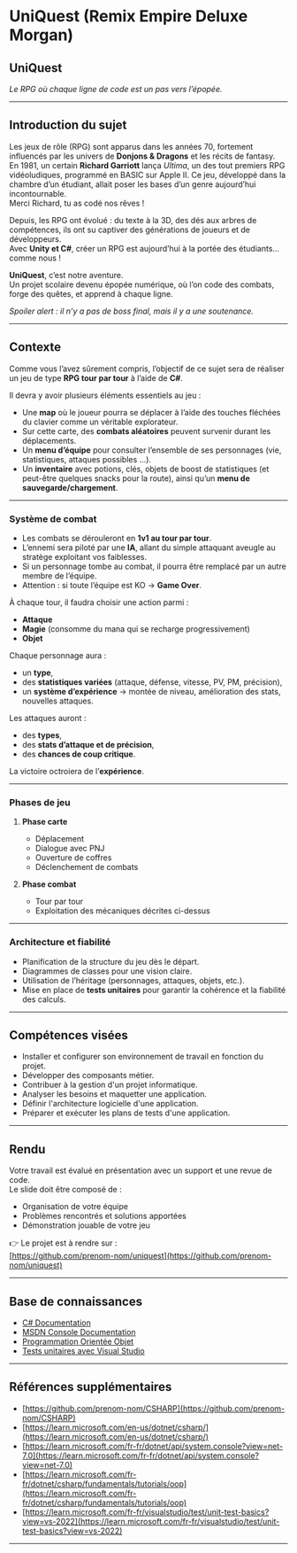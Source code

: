 # UniQuest (Remix Empire Deluxe Morgan)

## UniQuest  
*Le RPG où chaque ligne de code est un pas vers l’épopée.*

---

## Introduction du sujet  

Les jeux de rôle (RPG) sont apparus dans les années 70, fortement influencés par les univers de **Donjons & Dragons** et les récits de fantasy.  
En 1981, un certain **Richard Garriott** lança *Ultima*, un des tout premiers RPG vidéoludiques, programmé en BASIC sur Apple II. Ce jeu, développé dans la chambre d’un étudiant, allait poser les bases d’un genre aujourd’hui incontournable.  
Merci Richard, tu as codé nos rêves !  

Depuis, les RPG ont évolué : du texte à la 3D, des dés aux arbres de compétences, ils ont su captiver des générations de joueurs et de développeurs.  
Avec **Unity et C#**, créer un RPG est aujourd’hui à la portée des étudiants... comme nous !  

**UniQuest**, c’est notre aventure.  
Un projet scolaire devenu épopée numérique, où l’on code des combats, forge des quêtes, et apprend à chaque ligne.  

*Spoiler alert : il n’y a pas de boss final, mais il y a une soutenance.*

---

## Contexte  

Comme vous l’avez sûrement compris, l’objectif de ce sujet sera de réaliser un jeu de type **RPG tour par tour** à l’aide de **C#**.  

Il devra y avoir plusieurs éléments essentiels au jeu :  

- Une **map** où le joueur pourra se déplacer à l’aide des touches fléchées du clavier comme un véritable explorateur.  
- Sur cette carte, des **combats aléatoires** peuvent survenir durant les déplacements.  
- Un **menu d’équipe** pour consulter l’ensemble de ses personnages (vie, statistiques, attaques possibles …).  
- Un **inventaire** avec potions, clés, objets de boost de statistiques (et peut-être quelques snacks pour la route), ainsi qu’un **menu de sauvegarde/chargement**.  

---

### Système de combat  

- Les combats se dérouleront en **1v1 au tour par tour**.  
- L’ennemi sera piloté par une **IA**, allant du simple attaquant aveugle au stratège exploitant vos faiblesses.  
- Si un personnage tombe au combat, il pourra être remplacé par un autre membre de l’équipe.  
- Attention : si toute l’équipe est KO → **Game Over**.  

À chaque tour, il faudra choisir une action parmi :  
- **Attaque**  
- **Magie** (consomme du mana qui se recharge progressivement)  
- **Objet**  

Chaque personnage aura :  
- un **type**,  
- des **statistiques variées** (attaque, défense, vitesse, PV, PM, précision),  
- un **système d’expérience** → montée de niveau, amélioration des stats, nouvelles attaques.  

Les attaques auront :  
- des **types**,  
- des **stats d’attaque et de précision**,  
- des **chances de coup critique**.  

La victoire octroiera de l’**expérience**.  

---

### Phases de jeu  

1. **Phase carte**  
   - Déplacement  
   - Dialogue avec PNJ  
   - Ouverture de coffres  
   - Déclenchement de combats  

2. **Phase combat**  
   - Tour par tour  
   - Exploitation des mécaniques décrites ci-dessus  

---

### Architecture et fiabilité  

- Planification de la structure du jeu dès le départ.  
- Diagrammes de classes pour une vision claire.  
- Utilisation de l’héritage (personnages, attaques, objets, etc.).  
- Mise en place de **tests unitaires** pour garantir la cohérence et la fiabilité des calculs.  

---

## Compétences visées  

- Installer et configurer son environnement de travail en fonction du projet.  
- Développer des composants métier.  
- Contribuer à la gestion d'un projet informatique.  
- Analyser les besoins et maquetter une application.  
- Définir l'architecture logicielle d'une application.  
- Préparer et exécuter les plans de tests d'une application.  

---

## Rendu  

Votre travail est évalué en présentation avec un support et une revue de code.  
Le slide doit être composé de :  

- Organisation de votre équipe  
- Problèmes rencontrés et solutions apportées  
- Démonstration jouable de votre jeu  

👉 Le projet est à rendre sur :  
[https://github.com/prenom-nom/uniquest](https://github.com/prenom-nom/uniquest)

---

## Base de connaissances  

- [C# Documentation](https://learn.microsoft.com/en-us/dotnet/csharp/)  
- [MSDN Console Documentation](https://learn.microsoft.com/fr-fr/dotnet/api/system.console?view=net-7.0)  
- [Programmation Orientée Objet](https://learn.microsoft.com/fr-fr/dotnet/csharp/fundamentals/tutorials/oop)  
- [Tests unitaires avec Visual Studio](https://learn.microsoft.com/fr-fr/visualstudio/test/unit-test-basics?view=vs-2022)  

---

## Références supplémentaires  

- [https://github.com/prenom-nom/CSHARP](https://github.com/prenom-nom/CSHARP)  
- [https://learn.microsoft.com/en-us/dotnet/csharp/](https://learn.microsoft.com/en-us/dotnet/csharp/)  
- [https://learn.microsoft.com/fr-fr/dotnet/api/system.console?view=net-7.0](https://learn.microsoft.com/fr-fr/dotnet/api/system.console?view=net-7.0)  
- [https://learn.microsoft.com/fr-fr/dotnet/csharp/fundamentals/tutorials/oop](https://learn.microsoft.com/fr-fr/dotnet/csharp/fundamentals/tutorials/oop)  
- [https://learn.microsoft.com/fr-fr/visualstudio/test/unit-test-basics?view=vs-2022](https://learn.microsoft.com/fr-fr/visualstudio/test/unit-test-basics?view=vs-2022)  

---
